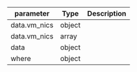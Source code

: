 | parameter | Type | Description |
| ----------- | ----------- |----------- |
| data.vm_nics  |  object  |    |
| data.vm_nics  |  array  |    |
| data  |  object  |    |
| where  |  object  |    |
